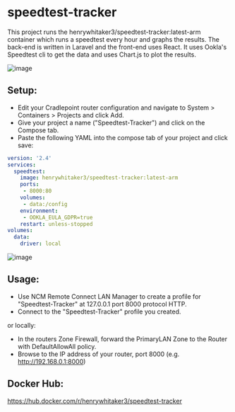 # speedtest-tracker
This project runs the henrywhitaker3/speedtest-tracker:latest-arm container which runs a speedtest every hour and graphs the results. The back-end is written in Laravel and the front-end uses React. It uses Ookla's Speedtest cli to get the data and uses Chart.js to plot the results.

![image](https://user-images.githubusercontent.com/127797701/226963907-80ee2aae-f1d5-499b-9b84-ba0f6d8c8559.png)

## Setup:
- Edit your Cradlepoint router configuration and navigate to System > Containers > Projects and click Add.  
- Give your project a name ("Speedtest-Tracker") and click on the Compose tab.
- Paste the following YAML into the compose tab of your project and click save:

```yaml
version: '2.4'
services:
  speedtest:
    image: henrywhitaker3/speedtest-tracker:latest-arm
    ports:
     - 8000:80
    volumes:
     - data:/config
    environment:
     - OOKLA_EULA_GDPR=true
    restart: unless-stopped
volumes:
  data:
    driver: local
```

![image](https://user-images.githubusercontent.com/127797701/226963581-e4f081b3-865b-486e-8064-1d13828b6106.png)

## Usage:  
- Use NCM Remote Connect LAN Manager to create a profile for "Speedtest-Tracker" at 127.0.0.1 port 8000 protocol HTTP.
- Connect to the "Speedtest-Tracker" profile you created.

or locally:

- In the routers Zone Firewall, forward the PrimaryLAN Zone to the Router with DefaultAllowAll policy.
- Browse to the IP address of your router, port 8000 (e.g. http://192.168.0.1:8000)

## Docker Hub:  
https://hub.docker.com/r/henrywhitaker3/speedtest-tracker
